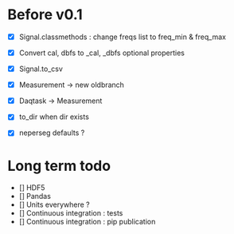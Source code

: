 
# Before v0.1

- [x] Signal.classmethods : change freqs list to freq_min & freq_max

- [x] Convert cal, dbfs to _cal, _dbfs optional properties

- [x] Signal.to_csv

- [x] Measurement -> new oldbranch

- [x] Daqtask -> Measurement

- [x] to_dir when dir exists

- [x] neperseg defaults ?

# Long term todo
- [] HDF5
- [] Pandas
- [] Units everywhere ?
- [] Continuous integration : tests
- [] Continuous integration : pip publication
